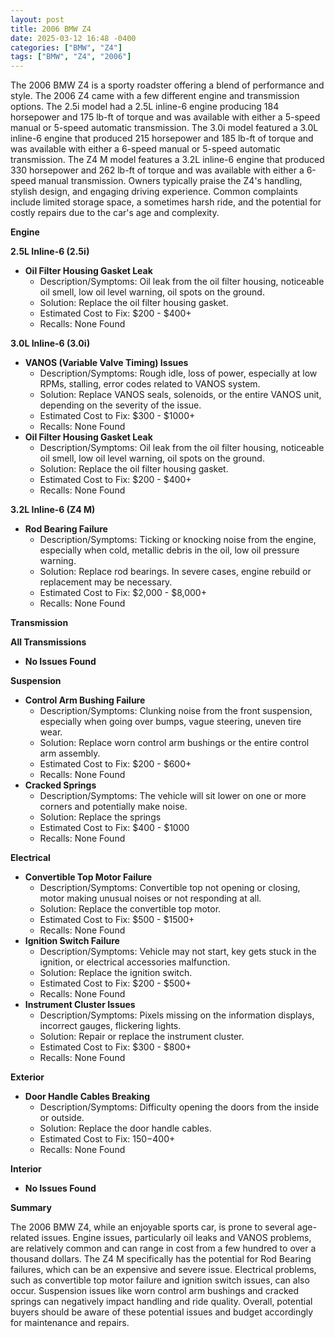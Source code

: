 ```yaml
---
layout: post
title: 2006 BMW Z4
date: 2025-03-12 16:48 -0400
categories: ["BMW", "Z4"]
tags: ["BMW", "Z4", "2006"]
---
```

The 2006 BMW Z4 is a sporty roadster offering a blend of performance and style. The 2006 Z4 came with a few different engine and transmission options. The 2.5i model had a 2.5L inline-6 engine producing 184 horsepower and 175 lb-ft of torque and was available with either a 5-speed manual or 5-speed automatic transmission. The 3.0i model featured a 3.0L inline-6 engine that produced 215 horsepower and 185 lb-ft of torque and was available with either a 6-speed manual or 5-speed automatic transmission. The Z4 M model features a 3.2L inline-6 engine that produced 330 horsepower and 262 lb-ft of torque and was available with either a 6-speed manual transmission. Owners typically praise the Z4's handling, stylish design, and engaging driving experience. Common complaints include limited storage space, a sometimes harsh ride, and the potential for costly repairs due to the car's age and complexity.

**Engine**

**2.5L Inline-6 (2.5i)**

*   **Oil Filter Housing Gasket Leak**
    *   Description/Symptoms: Oil leak from the oil filter housing, noticeable oil smell, low oil level warning, oil spots on the ground.
    *   Solution: Replace the oil filter housing gasket.
    *   Estimated Cost to Fix: $200 - $400+
    *   Recalls: None Found

**3.0L Inline-6 (3.0i)**

*   **VANOS (Variable Valve Timing) Issues**
    *   Description/Symptoms: Rough idle, loss of power, especially at low RPMs, stalling, error codes related to VANOS system.
    *   Solution: Replace VANOS seals, solenoids, or the entire VANOS unit, depending on the severity of the issue.
    *   Estimated Cost to Fix: $300 - $1000+
    *   Recalls: None Found
*   **Oil Filter Housing Gasket Leak**
    *   Description/Symptoms: Oil leak from the oil filter housing, noticeable oil smell, low oil level warning, oil spots on the ground.
    *   Solution: Replace the oil filter housing gasket.
    *   Estimated Cost to Fix: $200 - $400+
    *   Recalls: None Found

**3.2L Inline-6 (Z4 M)**

*   **Rod Bearing Failure**
    *   Description/Symptoms: Ticking or knocking noise from the engine, especially when cold, metallic debris in the oil, low oil pressure warning.
    *   Solution: Replace rod bearings. In severe cases, engine rebuild or replacement may be necessary.
    *   Estimated Cost to Fix: $2,000 - $8,000+
    *   Recalls: None Found

**Transmission**

**All Transmissions**

*   **No Issues Found**

**Suspension**

*   **Control Arm Bushing Failure**
    *   Description/Symptoms: Clunking noise from the front suspension, especially when going over bumps, vague steering, uneven tire wear.
    *   Solution: Replace worn control arm bushings or the entire control arm assembly.
    *   Estimated Cost to Fix: $200 - $600+
    *   Recalls: None Found
*   **Cracked Springs**
    * Description/Symptoms: The vehicle will sit lower on one or more corners and potentially make noise.
    * Solution: Replace the springs
    * Estimated Cost to Fix: $400 - $1000
    * Recalls: None Found

**Electrical**

*   **Convertible Top Motor Failure**
    *   Description/Symptoms: Convertible top not opening or closing, motor making unusual noises or not responding at all.
    *   Solution: Replace the convertible top motor.
    *   Estimated Cost to Fix: $500 - $1500+
    *   Recalls: None Found
*   **Ignition Switch Failure**
    *   Description/Symptoms: Vehicle may not start, key gets stuck in the ignition, or electrical accessories malfunction.
    *   Solution: Replace the ignition switch.
    *   Estimated Cost to Fix: $200 - $500+
    *   Recalls: None Found
*   **Instrument Cluster Issues**
    *   Description/Symptoms: Pixels missing on the information displays, incorrect gauges, flickering lights.
    *   Solution: Repair or replace the instrument cluster.
    *   Estimated Cost to Fix: $300 - $800+
    *   Recalls: None Found

**Exterior**

*   **Door Handle Cables Breaking**
    *   Description/Symptoms: Difficulty opening the doors from the inside or outside.
    *   Solution: Replace the door handle cables.
    *   Estimated Cost to Fix: $150-$400+
    *   Recalls: None Found

**Interior**

*   **No Issues Found**

**Summary**

The 2006 BMW Z4, while an enjoyable sports car, is prone to several age-related issues. Engine issues, particularly oil leaks and VANOS problems, are relatively common and can range in cost from a few hundred to over a thousand dollars. The Z4 M specifically has the potential for Rod Bearing failures, which can be an expensive and severe issue. Electrical problems, such as convertible top motor failure and ignition switch issues, can also occur. Suspension issues like worn control arm bushings and cracked springs can negatively impact handling and ride quality. Overall, potential buyers should be aware of these potential issues and budget accordingly for maintenance and repairs.

